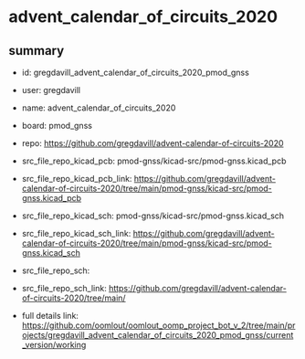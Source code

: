 # advent_calendar_of_circuits_2020
 
## summary 
* id: gregdavill_advent_calendar_of_circuits_2020_pmod_gnss
* user: gregdavill
* name: advent_calendar_of_circuits_2020
* board: pmod_gnss
* repo: https://github.com/gregdavill/advent-calendar-of-circuits-2020
* src_file_repo_kicad_pcb: pmod-gnss/kicad-src/pmod-gnss.kicad_pcb
* src_file_repo_kicad_pcb_link: https://github.com/gregdavill/advent-calendar-of-circuits-2020/tree/main/pmod-gnss/kicad-src/pmod-gnss.kicad_pcb
* src_file_repo_kicad_sch: pmod-gnss/kicad-src/pmod-gnss.kicad_sch
* src_file_repo_kicad_sch_link: https://github.com/gregdavill/advent-calendar-of-circuits-2020/tree/main/pmod-gnss/kicad-src/pmod-gnss.kicad_sch

* src_file_repo_sch: 
* src_file_repo_sch_link: https://github.com/gregdavill/advent-calendar-of-circuits-2020/tree/main/
* full details link: https://github.com/oomlout/oomlout_oomp_project_bot_v_2/tree/main/projects/gregdavill_advent_calendar_of_circuits_2020_pmod_gnss/current_version/working  







